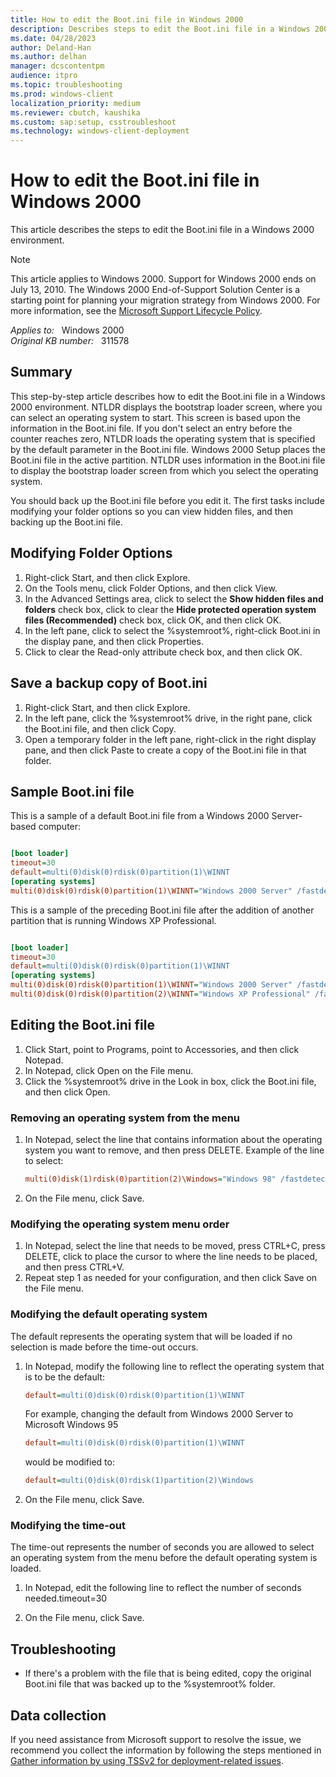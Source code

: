 ```yaml
---
title: How to edit the Boot.ini file in Windows 2000
description: Describes steps to edit the Boot.ini file in a Windows 2000 environment.
ms.date: 04/28/2023
author: Deland-Han
ms.author: delhan
manager: dcscontentpm
audience: itpro
ms.topic: troubleshooting
ms.prod: windows-client
localization_priority: medium
ms.reviewer: cbutch, kaushika
ms.custom: sap:setup, csstroubleshoot
ms.technology: windows-client-deployment
---
```

# How to edit the Boot.ini file in Windows 2000

This article describes the steps to edit the Boot.ini file in a Windows 2000 environment.

> [!NOTE]
> This article applies to Windows 2000. Support for Windows 2000 ends on July 13, 2010. The Windows 2000 End-of-Support Solution Center is a starting point for planning your migration strategy from Windows 2000. For more information, see the [Microsoft Support Lifecycle Policy](/lifecycle/).

_Applies to:_ &nbsp; Windows 2000  
_Original KB number:_ &nbsp; 311578

## Summary

This step-by-step article describes how to edit the Boot.ini file in a Windows 2000 environment. NTLDR displays the bootstrap loader screen, where you can select an operating system to start. This screen is based upon the information in the Boot.ini file. If you don't select an entry before the counter reaches zero, NTLDR loads the operating system that is specified by the default parameter in the Boot.ini file. Windows 2000 Setup places the Boot.ini file in the active partition. NTLDR uses information in the Boot.ini file to display the bootstrap loader screen from which you select the operating system.

You should back up the Boot.ini file before you edit it. The first tasks include modifying your folder options so you can view hidden files, and then backing up the Boot.ini file.

## Modifying Folder Options

1. Right-click Start, and then click Explore.
2. On the Tools menu, click Folder Options, and then click View.
3. In the Advanced Settings area, click to select the **Show hidden files and folders** check box, click to clear the **Hide protected operation system files (Recommended)** check box, click OK, and then click OK.
4. In the left pane, click to select the %systemroot%, right-click Boot.ini in the display pane, and then click Properties.
5. Click to clear the Read-only attribute check box, and then click OK.

## Save a backup copy of Boot.ini

1. Right-click Start, and then click Explore.
2. In the left pane, click the %systemroot% drive, in the right pane, click the Boot.ini file, and then click Copy.
3. Open a temporary folder in the left pane, right-click in the right display pane, and then click Paste to create a copy of the Boot.ini file in that folder.

## Sample Boot.ini file

This is a sample of a default Boot.ini file from a Windows 2000 Server-based computer:

```ini

[boot loader]
timeout=30
default=multi(0)disk(0)rdisk(0)partition(1)\WINNT
[operating systems]
multi(0)disk(0)rdisk(0)partition(1)\WINNT="Windows 2000 Server" /fastdetect

```

This is a sample of the preceding Boot.ini file after the addition of another partition that is running Windows XP Professional.

```ini

[boot loader]
timeout=30
default=multi(0)disk(0)rdisk(0)partition(1)\WINNT
[operating systems]
multi(0)disk(0)rdisk(0)partition(1)\WINNT="Windows 2000 Server" /fastdetect
multi(0)disk(0)rdisk(0)partition(2)\WINNT="Windows XP Professional" /fastdetect

```

## Editing the Boot.ini file

1. Click Start, point to Programs, point to Accessories, and then click Notepad.
2. In Notepad, click Open on the File menu.
3. Click the %systemroot% drive in the Look in box, click the Boot.ini file, and then click Open.

### Removing an operating system from the menu

1. In Notepad, select the line that contains information about the operating system you want to remove, and then press DELETE. Example of the line to select:

    ```ini
    multi(0)disk(1)rdisk(0)partition(2)\Windows="Windows 98" /fastdetect  
    ```

2. On the File menu, click Save.

### Modifying the operating system menu order

1. In Notepad, select the line that needs to be moved, press CTRL+C, press DELETE, click to place the cursor to where the line needs to be placed, and then press CTRL+V.
2. Repeat step 1 as needed for your configuration, and then click Save on the File menu.

### Modifying the default operating system

The default represents the operating system that will be loaded if no selection is made before the time-out occurs.

1. In Notepad, modify the following line to reflect the operating system that is to be the default:

    ```ini
    default=multi(0)disk(0)rdisk(0)partition(1)\WINNT  
    ```

    For example, changing the default from Windows 2000 Server to Microsoft Windows 95
  
    ```ini
    default=multi(0)disk(0)rdisk(0)partition(1)\WINNT  
    ```

    would be modified to:
  
    ```ini
    default=multi(0)disk(0)rdisk(1)partition(2)\Windows  
    ```

2. On the File menu, click Save.

### Modifying the time-out

The time-out represents the number of seconds you are allowed to select an operating system from the menu before the default operating system is loaded.

1. In Notepad, edit the following line to reflect the number of seconds needed.timeout=30

2. On the File menu, click Save.

## Troubleshooting

- If there's a problem with the file that is being edited, copy the original Boot.ini file that was backed up to the %systemroot% folder.

## Data collection

If you need assistance from Microsoft support to resolve the issue, we recommend you collect the information by following the steps mentioned in [Gather information by using TSSv2 for deployment-related issues](../windows-troubleshooters/gather-information-using-tssv2-deployment.md).
